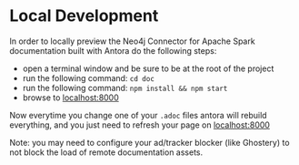 # Local Development

In order to locally preview the Neo4j Connector for Apache Spark documentation built with Antora do the following steps:

- open a terminal window and be sure to be at the root of the project
- run the following command: `cd doc`
- run the following command: `npm install && npm start`
- browse to [localhost:8000](http://localhost:8000)

Now everytime you change one of your `.adoc` files antora will rebuild everything,
and you just need to refresh your page on [localhost:8000](http://localhost:8000)

Note: you may need to configure your ad/tracker blocker (like Ghostery) to not block the load of remote documentation
assets. 
